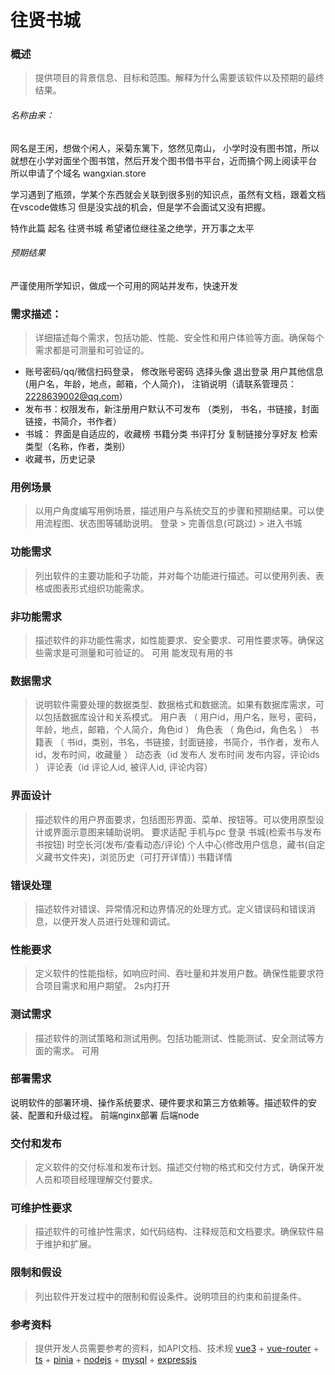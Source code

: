 # 往贤书城

### 概述
>提供项目的背景信息、目标和范围。解释为什么需要该软件以及预期的最终结果。

###### 名称由来：
网名是王闲，想做个闲人，采菊东篱下，悠然见南山，
小学时没有图书馆，所以就想在小学对面坐个图书馆，然后开发个图书借书平台，近而搞个网上阅读平台
所以申请了个域名 wangxian.store

学习遇到了瓶颈，学某个东西就会关联到很多别的知识点，虽然有文档，跟着文档在vscode做练习 但是没实战的机会，但是学不会面试又没有把握。

特作此篇 起名 往贤书城 希望诸位继往圣之绝学，开万事之太平

###### 预期结果
严谨使用所学知识，做成一个可用的网站并发布，快速开发

### 需求描述：
> 详细描述每个需求，包括功能、性能、安全性和用户体验等方面。确保每个需求都是可测量和可验证的。

- 账号密码/qq/微信扫码登录， 修改账号密码 选择头像 退出登录 用户其他信息(用户名，年龄，地点，邮箱，个人简介)，
  注销说明（请联系管理员：2228639002@qq.com）
- 发布书：权限发布，新注册用户默认不可发布 （类别， 书名，书链接，封面链接，书简介，书作者）
- 书城： 界面是自适应的，收藏榜 书籍分类 书评打分 复制链接分享好友 检索类型（名称，作者，类别）
- 收藏书，历史记录

### 用例场景
> 以用户角度编写用例场景，描述用户与系统交互的步骤和预期结果。可以使用流程图、状态图等辅助说明。
登录 > 完善信息(可跳过) > 进入书城

### 功能需求
>列出软件的主要功能和子功能，并对每个功能进行描述。可以使用列表、表格或图表形式组织功能需求。

### 非功能需求
>描述软件的非功能性需求，如性能要求、安全要求、可用性要求等。确保这些需求是可测量和可验证的。
可用 能发现有用的书

### 数据需求
>说明软件需要处理的数据类型、数据格式和数据流。如果有数据库需求，可以包括数据库设计和关系模式。
用户表 （ 用户id，用户名，账号，密码，年龄，地点，邮箱，个人简介，角色id ）
角色表 （ 角色id，角色名 ）
书籍表 （ 书id，类别，书名，书链接，封面链接，书简介，书作者，发布人id，发布时间，收藏量 ）
动态表（id 发布人 发布时间 发布内容，评论ids ）
评论表（id 评论人id, 被评人id, 评论内容）

### 界面设计
> 描述软件的用户界面要求，包括图形界面、菜单、按钮等。可以使用原型设计或界面示意图来辅助说明。
要求适配 手机与pc
登录 书城(检索书与发布书按钮) 时空长河(发布/查看动态/评论) 个人中心(修改用户信息，藏书(自定义藏书文件夹)，浏览历史（可打开详情）) 书籍详情

### 错误处理
>描述软件对错误、异常情况和边界情况的处理方式。定义错误码和错误消息，以便开发人员进行处理和调试。

### 性能要求
>定义软件的性能指标，如响应时间、吞吐量和并发用户数。确保性能要求符合项目需求和用户期望。
2s内打开

### 测试需求
>描述软件的测试策略和测试用例。包括功能测试、性能测试、安全测试等方面的需求。
可用

### 部署需求
说明软件的部署环境、操作系统要求、硬件要求和第三方依赖等。描述软件的安装、配置和升级过程。
前端nginx部署 后端node

### 交付和发布
>定义软件的交付标准和发布计划。描述交付物的格式和交付方式，确保开发人员和项目经理理解交付要求。

### 可维护性要求
>描述软件的可维护性需求，如代码结构、注释规范和文档要求。确保软件易于维护和扩展。

### 限制和假设
>列出软件开发过程中的限制和假设条件。说明项目的约束和前提条件。

### 参考资料
>提供开发人员需要参考的资料，如API文档、技术规
[vue3](https://cn.vuejs.org/) + [vue-router](https://router.vuejs.org/zh/) + [ts](https://www.tslang.cn/docs/handbook/basic-types.html) + [pinia](https://pinia.vuejs.org/zh/) + [nodejs](https://nodejs.org/zh-cn) + [mysql](https://www.mysql.com) + [expressjs](https://www.expressjs.com.cn/)